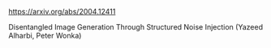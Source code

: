 https://arxiv.org/abs/2004.12411

Disentangled Image Generation Through Structured Noise Injection (Yazeed Alharbi, Peter Wonka)

